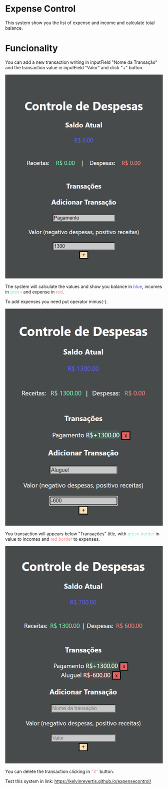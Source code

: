 # Expense Control
This system show you the list of expense and income and calculate total balance.

# Funcionality

You can add a new transaction writing in inputField "Nome da Transação" and the transaction value in inputField "Valor" and click "+" button.

<img src="img\1.png">

The system will calculate the values and show you balance in <span style="color:rgb(96, 96, 244)">blue</span>, incomes in <span style="color: rgb(127, 241, 173)"> green</span> and expense in <span style="color:  rgb(242, 136, 136)"> red</span>.

To add expenses you need put operator minus(-).

<img src="img\2.png">

You transaction will appears below "Transações" title, with <span style="color: rgb(127, 241, 173)"> green border</span> in value to incomes and <span style="color:  rgb(242, 136, 136)"> red border</span> to expenses.

<img src="img\3.png">

You can delete the transaction clicking in <span style="color:  rgb(242, 136, 136)">"X"</span> button.

Test this system in link: https://kelvinrevertis.github.io/expensecontrol/